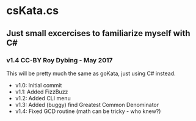 # csKata.cs

## Just small excercises to familiarize myself with C#

### v1.4 CC-BY Roy Dybing - May 2017

This will be pretty much the same as goKata, just using C# instead.

* v1.0: Initial commit
* v1.1: Added FizzBuzz
* v1.2: Added CLI menu
* v1.3: Added (buggy) find Greatest Common Denominator
* v1.4: Fixed GCD routine (math can be tricky - who knew?)
